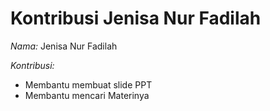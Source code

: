 # Kontribusi Jenisa Nur Fadilah 

*Nama:* Jenisa Nur Fadilah 

*Kontribusi:*
- Membantu membuat slide PPT 
- Membantu mencari Materinya